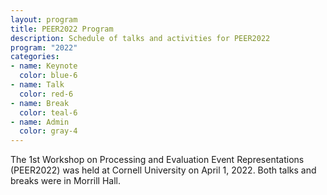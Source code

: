 ```yaml
---
layout: program
title: PEER2022 Program
description: Schedule of talks and activities for PEER2022
program: "2022"
categories:
- name: Keynote
  color: blue-6
- name: Talk
  color: red-6
- name: Break
  color: teal-6
- name: Admin
  color: gray-4
---
```


The 1st Workshop on Processing and Evaluation Event Representations (PEER2022) was held at Cornell University on April 1, 2022. Both talks and breaks were in Morrill Hall.